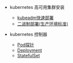 * <p>kubernetes 高可用集群安装</p>

  * [kubeadm快速部署](01/kubeadm快速部署.md)
  * [二进制部署(生产环境标准)](01/二进制部署.md)

* <p>kubernetes 控制器</p>

  * [Pod探针](02/pod探针.md)
  * [Deployment](02/deployment.md)
  * [StatefulSet](02/statefulset.md)